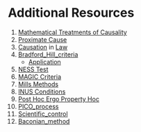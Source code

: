 # Additional Resources

1. [Mathematical Treatments of Causality](https://github.com/afontana1/Applied-Economics/tree/main/Econometrics)
2. [Proximate Cause](https://en.wikipedia.org/wiki/Proximate_cause)
3. [Causation](https://plato.stanford.edu/entries/causation-law/) in [Law](https://en.wikipedia.org/wiki/Causation_(law))
4. [Bradford_Hill_criteria](https://en.wikipedia.org/wiki/Bradford_Hill_criteria)
    - [Application](https://www.ncbi.nlm.nih.gov/pmc/articles/PMC4589117/)
5. [NESS Test](https://harvardlawreview.org/2017/06/rethinking-actual-causation-in-tort-law/ (NESS Test))
6. [MAGIC Criteria](https://en.wikipedia.org/wiki/MAGIC_criteria)
7. [Mills Methods](https://en.wikipedia.org/wiki/Mill%27s_Methods)
8. [INUS Conditions](https://en.wikipedia.org/wiki/Causality#Necessary_and_sufficient_causes)
9. [Post Hoc Ergo Property Hoc](https://en.wikipedia.org/wiki/Post_hoc_ergo_propter_hoc)
10. [PICO_process](https://en.wikipedia.org/wiki/PICO_process)
11. [Scientific_control](https://en.wikipedia.org/wiki/Scientific_control)
12. [Baconian_method](https://en.wikipedia.org/wiki/Baconian_method)